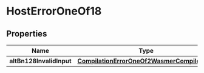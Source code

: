 
# HostErrorOneOf18

## Properties
| Name | Type | Description | Notes |
| ------------ | ------------- | ------------- | ------------- |
| **altBn128InvalidInput** | [**CompilationErrorOneOf2WasmerCompileError**](CompilationErrorOneOf2WasmerCompileError.md) |  |  |



